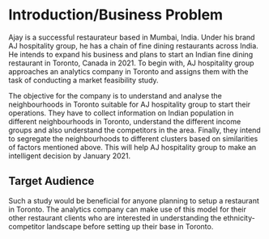 # Introduction/Business Problem 

Ajay is a successful restaurateur based in Mumbai, India. Under his brand AJ hospitality group, he has a chain of fine dining restaurants across India. He intends to expand his business and plans to start an Indian fine dining restaurant in Toronto, Canada in 2021. To begin with, AJ hospitality group approaches an analytics company in Toronto and assigns them with the task of conducting a market feasibility study. 

The objective for the company is to understand and analyse the neighbourhoods in Toronto suitable for AJ hospitality group to start their operations. They have to collect information on Indian population in different neighbourhoods in Toronto,  understand the different income groups and also understand the competitors in the area. Finally, they intend to segregate the neighbourhoods to different clusters based on similarities of factors mentioned above. This will help AJ hospitality group to make an intelligent decision by January 2021. 

## Target Audience

Such a study would be beneficial for anyone planning to setup a restaurant in Toronto. The analytics company can make use of this model for their other restaurant clients who are interested in understanding the ethnicity-competitor landscape before setting up their base in Toronto.
